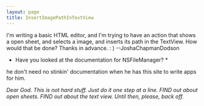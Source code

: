 ```yaml
---
layout: page
title: InsertImagePathInTextView
---
```


I'm writing a basic HTML editor, and I'm trying to have an action that shows a open sheet, and selects a image, and inserts its path in the TextView. How would that be done? Thanks in advance. : )
--JoshaChapmanDodson

*  Have you looked at the documentation for NSFileManager?  *

he don't need no stinkin' documentation when he has this site to write apps for him.

*Dear God. This is *not* hard stuff. Just do it one step at a line. FIND out about open sheets. FIND out about the text view. Until then, please, back off.*

